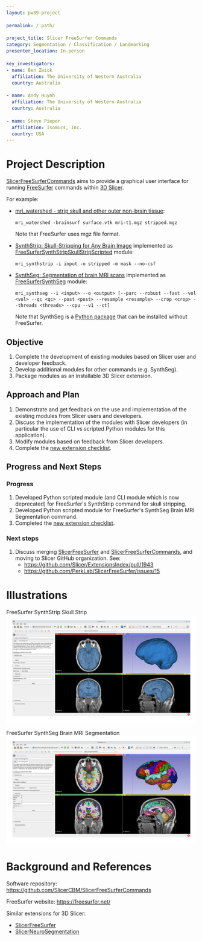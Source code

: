 ```yaml
---
layout: pw39-project

permalink: /:path/

project_title: Slicer FreeSurfer Commands
category: Segmentation / Classification / Landmarking
presenter_location: In-person

key_investigators:
- name: Ben Zwick
  affiliation: The University of Western Australia
  country: Australia

- name: Andy Huynh
  affiliation: The University of Western Australia
  country: Australia
 
- name: Steve Pieper
  affiliation: Isomics, Inc.
  country: USA
---
```


# Project Description

<!-- Add a short paragraph describing the project. -->

[SlicerFreeSurferCommands](https://github.com/SlicerCBM/SlicerFreeSurferCommands) aims to provide a graphical user interface for running [FreeSurfer](https://freesurfer.net) commands within [3D Slicer](https://www.slicer.org).

For example:
- [mri_watershed - strip skull and other outer non-brain tissue](https://surfer.nmr.mgh.harvard.edu/fswiki/mri_watershed):
  ```
  mri_watershed -brainsurf surface.vtk mri-t1.mgz stripped.mgz
  ```
  Note that FreeSurfer uses mgz file format.

- [SynthStrip: Skull-Stripping for Any Brain Image](https://surfer.nmr.mgh.harvard.edu/docs/synthstrip/) implemented as [FreeSurferSynthStripSkullStripScripted](https://github.com/SlicerCBM/SlicerFreeSurferCommands/tree/main/FreeSurferSynthStripSkullStripScripted) module:
  ```
  mri_synthstrip -i input -o stripped -m mask --no-csf
  ```

- [SynthSeg: Segmentation of brain MRI scans](https://surfer.nmr.mgh.harvard.edu/fswiki/SynthSeg) implemented as [FreeSurferSynthSeg](https://github.com/SlicerCBM/SlicerFreeSurferCommands/tree/main/FreeSurferSynthSeg) module:
  ```
  mri_synthseg --i <input> --o <output> [--parc --robust --fast --vol <vol> --qc <qc> --post <post> --resample <resample> --crop <crop> --threads <threads> --cpu --v1 --ct]
  ```
  Note that SynthSeg is a [Python package](https://github.com/BBillot/SynthSeg) that can be installed without FreeSurfer.

## Objective

<!-- Describe here WHAT you would like to achieve (what you will have as end result). -->

1. Complete the development of existing modules based on Slicer user and developer feedback.
2. Develop additional modules for other commands (e.g. SynthSeg).
3. Package modules as an installable 3D Slicer extension.

## Approach and Plan

<!-- Describe here HOW you would like to achieve the objectives stated above. -->

1. Demonstrate and get feedback on the use and implementation of the existing modules from Slicer users and developers.
2. Discuss the implementation of the modules with Slicer developers (in particular the use of CLI vs scripted Python modules for this application).
3. Modify modules based on feedback from Slicer developers.
4. Complete the [new extension checklist](https://github.com/SlicerCBM/SlicerFreeSurferCommands/issues/1).

## Progress and Next Steps

<!-- Update this section as you make progress, describing of what you have ACTUALLY DONE.
     If there are specific steps that you could not complete then you can describe them here, too. -->

### Progress

1. Developed Python scripted module (and CLI module which is now deprecated) for FreeSurfer's SynthStrip command for skull stripping.
2. Developed Python scripted module for FreeSurfer's SynthSeg Brain MRI Segmentation command.
3. Completed the [new extension checklist](https://github.com/SlicerCBM/SlicerFreeSurferCommands/issues/1).

### Next steps

1. Discuss merging [SlicerFreeSurfer](https://github.com/PerkLab/SlicerFreeSurfer) and [SlicerFreeSurferCommands](https://github.com/SlicerCBM/SlicerFreeSurferCommands), and moving to Slicer GitHub organization. See:
   - https://github.com/Slicer/ExtensionsIndex/pull/1943
   - https://github.com/PerkLab/SlicerFreeSurfer/issues/15

# Illustrations

<!-- Add pictures and links to videos that demonstrate what has been accomplished.
![Description of picture](Example2.jpg)
![Some more images](Example2.jpg)
-->

FreeSurfer SynthStrip Skull Strip
![FreeSurfer SynthStrip Skull Strip](https://raw.githubusercontent.com/SlicerCBM/SlicerFreeSurferCommands/d26913aa2ea18af71400e41aab09982b4daa7c77/Screenshot01.png)

FreeSurfer SynthSeg Brain MRI Segmentation
![FreeSurfer SynthSeg Brain MRI Segmentation](https://raw.githubusercontent.com/SlicerCBM/SlicerFreeSurferCommands/2a855e9784e7a707448e9ea2a550b4f23007eab1/Screenshot02.png)

# Background and References

<!-- If you developed any software, include link to the source code repository.
     If possible, also add links to sample data, and to any relevant publications. -->

Software repository: <https://github.com/SlicerCBM/SlicerFreeSurferCommands>

FreeSurfer website: <https://freesurfer.net/>

Similar extensions for 3D Slicer:
- [SlicerFreeSurfer](https://github.com/PerkLab/SlicerFreeSurfer)
- [SlicerNeuroSegmentation](https://github.com/HOA-2/SlicerNeuroSegmentation)
